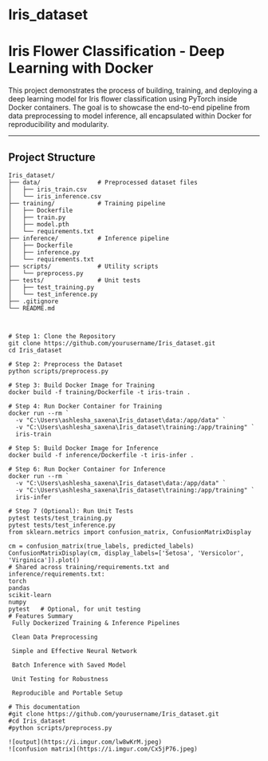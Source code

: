 # Iris_dataset
#  Iris Flower Classification - Deep Learning with Docker

This project demonstrates the process of building, training, and deploying a deep learning model for Iris flower classification using PyTorch inside Docker containers. The goal is to showcase the end-to-end pipeline from data preprocessing to model inference, all encapsulated within Docker for reproducibility and modularity.

---

## Project Structure

```plaintext
Iris_dataset/
├── data/                # Preprocessed dataset files
│   ├── iris_train.csv
│   └── iris_inference.csv
├── training/            # Training pipeline
│   ├── Dockerfile
│   ├── train.py
│   ├── model.pth
│   └── requirements.txt
├── inference/           # Inference pipeline
│   ├── Dockerfile
│   ├── inference.py
│   └── requirements.txt
├── scripts/             # Utility scripts
│   └── preprocess.py
├── tests/               # Unit tests
│   ├── test_training.py
│   └── test_inference.py
├── .gitignore
└── README.md



# Step 1: Clone the Repository
git clone https://github.com/yourusername/Iris_dataset.git
cd Iris_dataset

# Step 2: Preprocess the Dataset
python scripts/preprocess.py

# Step 3: Build Docker Image for Training
docker build -f training/Dockerfile -t iris-train .

# Step 4: Run Docker Container for Training
docker run --rm `
  -v "C:\Users\ashlesha_saxena\Iris_dataset\data:/app/data" `
  -v "C:\Users\ashlesha_saxena\Iris_dataset\training:/app/training" `
  iris-train

# Step 5: Build Docker Image for Inference
docker build -f inference/Dockerfile -t iris-infer .

# Step 6: Run Docker Container for Inference
docker run --rm `
  -v "C:\Users\ashlesha_saxena\Iris_dataset\data:/app/data" `
  -v "C:\Users\ashlesha_saxena\Iris_dataset\training:/app/training" `
  iris-infer

# Step 7 (Optional): Run Unit Tests
pytest tests/test_training.py
pytest tests/test_inference.py
from sklearn.metrics import confusion_matrix, ConfusionMatrixDisplay

cm = confusion_matrix(true_labels, predicted_labels)
ConfusionMatrixDisplay(cm, display_labels=['Setosa', 'Versicolor', 'Virginica']).plot()
# Shared across training/requirements.txt and inference/requirements.txt:
torch
pandas
scikit-learn
numpy
pytest   # Optional, for unit testing
# Features Summary
 Fully Dockerized Training & Inference Pipelines

 Clean Data Preprocessing

 Simple and Effective Neural Network

 Batch Inference with Saved Model

 Unit Testing for Robustness

 Reproducible and Portable Setup

# This documentation
#git clone https://github.com/yourusername/Iris_dataset.git
#cd Iris_dataset
#python scripts/preprocess.py

![output](https://i.imgur.com/lw8wKrM.jpeg) 
![confusion matrix](https://i.imgur.com/Cx5jP76.jpeg) 
